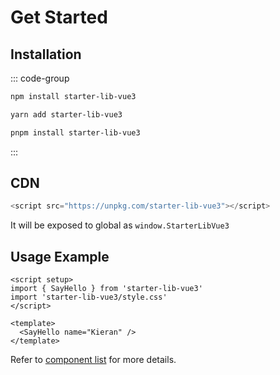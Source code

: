 # Get Started

## Installation

::: code-group

```sh [npm]
npm install starter-lib-vue3
```

```sh [yarn]
yarn add starter-lib-vue3
```

```sh [pnpm]
pnpm install starter-lib-vue3
```
:::

## CDN

```js
<script src="https://unpkg.com/starter-lib-vue3"></script>
```

It will be exposed to global as `window.StarterLibVue3`

## Usage Example

```vue
<script setup>
import { SayHello } from 'starter-lib-vue3'
import 'starter-lib-vue3/style.css'
</script>

<template>
  <SayHello name="Kieran" />
</template>
```

Refer to [component list](/components/index) for more details.
